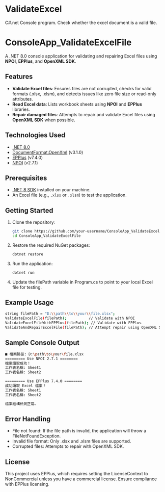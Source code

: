 # ValidateExcel

C#.net Console program. Check whether the excel document is a valid file.

# ConsoleApp_ValidateExcelFile

A .NET 8.0 console application for validating and repairing Excel files using **NPOI**, **EPPlus**, and **OpenXML SDK**.


## Features

- **Validate Excel files**: Ensures files are not corrupted, checks for valid formats (.xlsx, .xlsm), and detects issues like zero file size or read-only attributes.
- **Read Excel data**: Lists workbook sheets using **NPOI** and **EPPlus** libraries.
- **Repair damaged files**: Attempts to repair and validate Excel files using **OpenXML SDK** when possible.


## Technologies Used

- [.NET 8.0](https://dotnet.microsoft.com/)
- [DocumentFormat.OpenXml](https://github.com/OfficeDev/Open-XML-SDK) (v3.1.0)
- [EPPlus](https://github.com/EPPlusSoftware/EPPlus) (v7.4.0)
- [NPOI](https://github.com/nissl-lab/npoi) (v2.7.1)


## Prerequisites

- [.NET 8 SDK](https://dotnet.microsoft.com/download/dotnet/8.0) installed on your machine.
- An Excel file (e.g., `.xlsx` or `.xlsm`) to test the application.


## Getting Started

1. Clone the repository:
   ```bash
   git clone https://github.com/your-username/ConsoleApp_ValidateExcelFile.git
   cd ConsoleApp_ValidateExcelFile
2. Restore the required NuGet packages:
   ```bash
   dotnet restore
3. Run the application:
   ```bash
   dotnet run
4. Update the filePath variable in Program.cs to point to your local Excel file for testing.
 

## Example Usage
  ```bash
string filePath = "D:\\path\\to\\your\\file.xlsx";
ValidateExcelFile(filePath);          // Validate with NPOI
ValidateExcelFileWithEPPlus(filePath); // Validate with EPPlus
ValidateAndRepairExcelFile(filePath); // Attempt repair using OpenXML SDK
```

## Sample Console Output
  ```bash
■ 檔案路徑: D:\path\to\your\file.xlsx
========= Use NPOI 2.7.1 ========
檔案讀取成功！
工作表名稱: Sheet1
工作表名稱: Sheet2

========= Use EPPlus 7.4.0 ========
成功讀取 Excel 檔案！
工作表名稱: Sheet1
工作表名稱: Sheet2

檔案結構檢測正常。
  ```

## Error Handling

+ File not found: If the file path is invalid, the application will throw a FileNotFoundException.
+ Invalid file format: Only .xlsx and .xlsm files are supported.
+ Corrupted files: Attempts to repair with OpenXML SDK.


## License
This project uses EPPlus, which requires setting the LicenseContext to NonCommercial unless you have a commercial license. Ensure compliance with EPPlus licensing.
